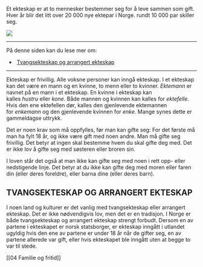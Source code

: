 Et ekteskap er at to mennesker bestemmer seg for å leve sammen som gift. Hver år blir det litt over 20 000 nye ektepar i Norge. rundt 10 000 par skiller seg.

![](https://cdn.kursoria.no/pensum/elements/pensum-for-samfunnskunnskapsproven-_cdxsza.jpg)

---

På denne siden kan du lese mer om:

-    [Tvangsekteskap og arrangert ekteskap](https://app.norskkunnskap.no/pensum/rtehtr/6m6r85/cdxsza#tvangsekteskap-og-arrangert-ekteskap)

---

Ekteskap er frivillig. Alle voksne personer kan inngå ekteskap. I et ekteskap kan det være en mann og en kvinne, to menn eller to kvinner. _Ektemann_ er navnet på en mann i et ekteskap. En kvinne i ekteskap kan kalles _hustru_ eller _kone_. Både mannen og kvinnen kan kalles for _ektefelle_. Hvis den ene ektefellen dør, kalles den gjenlevende ektemannen for _enkemann_ og den gjenlevende kvinnen for _enke_. Mange synes dette er gammeldagse uttrykk. 

Det er noen krav som må oppfylles, før man kan gifte seg: For det første må man ha fylt 18 år, og ikke være gift med noen andre. Man må gifte seg frivillig. Det betyr at ingen skal bestemme hvem du skal gifte deg med. Det er ikke lov å gifte seg med søsteren eller broren sin.

I loven står det også at man ikke kan gifte seg med noen i rett opp- eller nedstigende linje. Det betyr at du ikke kan gifte deg med moren eller faren din (eller deres foreldre), eller barna dine (eller deres barn). 

## TVANGSEKTESKAP OG ARRANGERT EKTESKAP

I noen land og kulturer er det vanlig med tvangsekteskap eller arrangert ekteskap. Det er ikke nødvendigvis lov, men det er en tradisjon. I Norge er både tvangsekteskap og arrangert ekteskap strengt forbudt. Dersom en av partene i ekteskapet er norsk statsborger, er ekteskap inngått i utlandet ugyldig hvis den ene av partene er under 18 år når de gifter seg, en av partene allerede var gift, eller hvis ekteskapet ble inngått uten at begge to var til stede.

[[04 Familie og fritid]]
